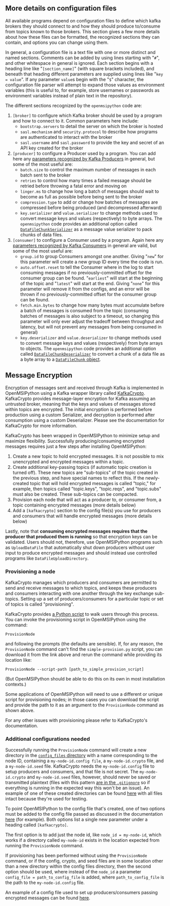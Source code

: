## More details on configuration files

All available programs depend on configuration files to define which kafka brokers they should connect to and how they should produce to/consume from topics known to those brokers. This section gives a few more details about how these files can be formatted, the recognized sections they can contain, and options you can change using them.

In general, a configuration file is a text file with one or more distinct and named sections. Comments can be added by using lines starting with "`#`", and other whitespace in general is ignored. Each section begins with a heading line like "`[section_name]`" (with square brackets included), and beneath that heading different parameters are supplied using lines like "`key = value`". If any parameter `value`s begin with the "`$`" character, the configuration file parser will attempt to expand those values as environment variables (this is useful to, for example, store usernames or passwords as environment variables instead of plain text in the repository).

The different sections recognized by the `openmsipython` code are:
1. `[broker]` to configure which Kafka broker should be used by a program and how to connect to it. Common parameters here include:
    - `bootstrap.servers` to detail the server on which the broker is hosted
    - `sasl.mechanism` and `security.protocol` to describe how programs are authenticated to interact with the broker
    - `sasl.username` and `sasl.password` to provide the key and secret of an API key created for the broker
1. `[producer]` to configure a Producer used by a program. You can add here any [parameters recognized by Kafka Producers](https://docs.confluent.io/platform/current/installation/configuration/producer-configs.html) in general, but some of the most useful are:
    - `batch.size` to control the maximum number of messages in each batch sent to the broker
    - `retries` to control how many times a failed message should be retried before throwing a fatal error and moving on
    - `linger.ms` to change how long a batch of messages should wait to become as full as possible before being sent to the broker 
    - `compression.type` to add or change how batches of messages are compressed before being produced (and decompressed afterward)
    - `key.serializer` and `value.serializer` to change methods used to convert message keys and values (respectively) to byte arrays. The `openmsipython` code provides an additional option called [`DataFileChunkSerializer`](./serialization.py#L91-#L116) as a message value serializer to pack chunks of data files.
1. `[consumer]` to configure a Consumer used by a program. Again here any [parameters recognized by Kafka Consumers](https://docs.confluent.io/platform/current/installation/configuration/consumer-configs.html) in general are valid, but some of the most useful are:
    - `group.id` to group Consumers amongst one another. Giving "`new`" for this parameter will create a new group ID every time the code is run.
    - `auto.offset.reset` to tell the Consumer where in the log to start consuming messages if no previously-committed offset for the consumer group can be found. "`earliest`" will start at the beginning of the topic and "`latest`" will start at the end. Giving "`none`" for this parameter will remove it from the configs, and an error will be thrown if no previously-committed offset for the consumer group can be found.
    - `fetch.min.bytes` to change how many bytes must accumulate before a batch of messages is consumed from the topic (consuming batches of messages is also subject to a timeout, so changing this parameter will only ever adjust the tradeoff between throughput and latency, but will not prevent any messages from being consumed in general)
    - `key.deserializer` and `value.deserializer` to change methods used to convert message keys and values (respectively) from byte arrays to objects. The `openmsipython` code provides an additional option called [`DataFileChunkDeserializer`](./serialization.py#L118-#L160) to convert a chunk of a data file as a byte array to a [`DataFileChunk` object](../data_file_io/data_file_chunk.py).

## Message Encryption

Encryption of messages sent and received through Kafka is implemented in OpenMSIPython using a Kafka wrapper library called [KafkaCrypto](https://github.com/tmcqueen-materials/kafkacrypto). KafkaCrypto provides message-layer encryption for Kafka assuming an untrusted broker, meaning that the keys and values of messages stored within topics are encrypted. The initial encryption is performed before production using a custom Serializer, and decryption is performed after consumption using a custom Deserializer. Please see the documentation for KafkaCrypto for more information.

KafkaCrypto has been wrapped in OpenMSIPython to minimize setup and maximize flexibility. Successfully producing/consuming encrypted messages requires just a few steps after installing OpenMSIPython:
1. Create a new topic to hold encrypted messages. It is not possible to mix unencrypted and encrypted messages within a topic.
1. Create additional key-passing topics (if automatic topic creation is turned off). These new topics are "sub-topics" of the topic created in the previous step, and have special names to reflect this. If the newly-created topic that will hold encrypted messages is called "topic," for example, then topics called "topic.keys", "topic.reqs", and "topic.subs" must also be created. These sub-topics can be compacted.
1. Provision each node that will act as a producer to, or consumer from, a topic containing encrypted messages (more details below)
1. Add a `[kafkacrypto]` section to the config file(s) you use for producers and consumers that will handle encrypted messages (more details below)

Lastly, note that **consuming encrypted messages requires that the producer that produced them is running** so that encryption keys can be validated. Users should not, therefore, use OpenMSIPython programs such as `UploadDataFile` that automatically shut down producers without user input to produce encrypted messages and should instead use controlled programs like `DataFileUploadDirectory`.

### Provisioning a node

KafkaCrypto manages which producers and consumers are permitted to send and receive messages to which topics, and keeps these producers and consumers interacting with one another through the key exchange sub-topics. Setting up a set of producers/consumers for a particular topic or set of topics is called "provisioning".

KafkaCrypto provides [a Python script](https://raw.githubusercontent.com/tmcqueen-materials/kafkacrypto/master/tools/simple-provision.py) to walk users through this process. You can invoke the provisioning script in OpenMSIPython using the command:

`ProvisionNode`

and following the prompts (the defaults are sensible). If, for any reason, the `ProvisionNode` command can't find the `simple-provision.py` script, you can download it from the link above and rerun the command while providing its location like:

`ProvisionNode --script-path [path_to_simple_provision_script]`

(But OpenMSIPython should be able to do this on its own in most installation contexts.)

Some applications of OpenMSIPython will need to use a different or unique script for provisioning nodes; in those cases you can download the script and provide the path to it as an argument to the `ProvisionNode` command as shown above.

For any other issues with provisioning please refer to KafkaCrypto's documentation.

### Additional configurations needed

Successfully running the `ProvisionNode` command will create a new directory in the [`config_files` directory](./config_files) with a name corresponding to the node ID, containing a `my-node-id.config file`, a `my-node-id.crypto` file, and a `my-node-id.seed` file. KafkaCrypto needs the `my-node-id.config` file to setup producers and consumers, and that file is not secret. The `my-node-id.crypto` and `my-node-id.seed` files, however, should never be saved or transmitted plaintext (files with this pattern [are in the `.gitignore`](../../.gitignore#L6-L16) so if everything is running in the expected way this won't be an issue). An example of one of these created directories can be found [here](./config_files/testing_node) with all files intact because they're used for testing.

To point OpenMSIPython to the config file that's created, one of two options must be added to the config file passed as discussed in the documentation [here](../data_file_io/README.md) (for example). Both options list a single new parameter under a heading called `[kafkacrypto]`. 

The first option is to add just the node id, like `node_id = my-node-id`, which works if a directory called `my-node-id` exists in the location expected from running the `ProvisionNode` command. 

If provisioning has been performed without using the `ProvisionNode` command, or if the config, crypto, and seed files are in some location other than a new directory within the config files directory, then the second option should be used, where instead of the `node_id` a parameter `config_file = path_to_config_file` is added, where `path_to_config_file` is the path to the `my-node-id.config` file.

An example of a config file used to set up producers/consumers passing encrypted messages can be found [here](./config_files/test_encrypted.config).

